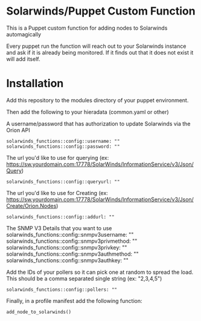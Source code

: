Solarwinds/Puppet Custom Function
=================================

This is a Puppet custom function for adding nodes to Solarwinds automagically

Every puppet run the function will reach out to your Solarwinds instance and ask if it is already being monitored.  If it finds out that it does not exist it will add itself.

Installation
===========

Add this repository to the modules directory of your puppet environment.

Then add the following to your hieradata (common.yaml or other)

A username/password that has authorization to update Solarwinds via the Orion API
    
    solarwinds_functions::config::username: ""
    solarwinds_functions::config::password: ""

The url you'd like to use for querying (ex: https://sw.yourdomain.com:17778/SolarWinds/InformationService/v3/Json/Query)
    
    solarwinds_functions::config::queryurl: ""

The url you'd like to use for Creating (ex: https://sw.yourdomain.com:17778/SolarWinds/InformationService/v3/Json/Create/Orion.Nodes)
    
    solarwinds_functions::config::addurl: ""

The SNMP V3 Details that you want to use
    solarwinds_functions::config::snmpv3username: ""
    solarwinds_functions::config::snmpv3privmethod: ""
    solarwinds_functions::config::snmpv3privkey: ""
    solarwinds_functions::config::snmpv3authmethod: ""
    solarwinds_functions::config::snmpv3authkey: ""


Add the IDs of your pollers so it can pick one at random to spread the load. This should be a comma separated single string (ex: "2,3,4,5")
    
    solarwinds_functions::config::pollers: ""

Finally, in a profile manifest add the following function:
    
    add_node_to_solarwinds()
